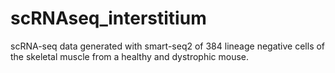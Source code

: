 # scRNAseq_interstitium
scRNA-seq data generated with smart-seq2 of 384 lineage negative cells of the skeletal muscle from a healthy and dystrophic mouse.
